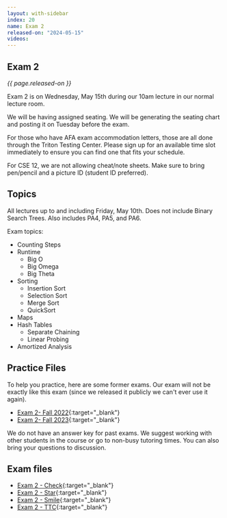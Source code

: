 ```yaml
---
layout: with-sidebar
index: 20
name: Exam 2
released-on: "2024-05-15"
videos:
---
```


## Exam 2

_{{ page.released-on }}_

Exam 2 is on Wednesday, May 15th during our 10am lecture in our normal lecture room.

We will be having assigned seating. We will be generating the seating chart and posting it on Tuesday before the exam.

For those who have AFA exam accommodation letters, those are all done through the Triton Testing Center. Please sign up for an available time slot immediately to ensure you can find one that fits your schedule.

For CSE 12, we are not allowing cheat/note sheets. Make sure to bring pen/pencil and a picture ID (student ID preferred).

## Topics

All lectures up to and including Friday, May 10th. Does not include Binary Search Trees. Also includes PA4, PA5, and PA6.

Exam topics:
- Counting Steps 
- Runtime
    - Big O
    - Big Omega
    - Big Theta
- Sorting
    - Insertion Sort
    - Selection Sort
    - Merge Sort
    - QuickSort
- Maps
- Hash Tables
    - Separate Chaining
    - Linear Probing
- Amortized Analysis 

## Practice Files

To help you practice, here are some former exams. Our exam will not be exactly like this exam (since we released it publicly we can't ever use it again).

- [Exam 2- Fall 2022](https://drive.google.com/file/d/1h9rToRHt3BXWm08LAKjZrAsf9XZ6TKcs/view?usp=sharing){:target="_blank"}
- [Exam 2- Fall 2023](https://drive.google.com/file/d/1xooGyv1tyylXaPujIlNX28Ea79culu-d/view?usp=sharing){:target="_blank"}

We do not have an answer key for past exams. We suggest working with other students in the course or go to non-busy tutoring times. You can also bring your questions to discussion.

## Exam files

- [Exam 2 - Check](https://github.com/ucsd-cse12-sp24/ucsd-cse12-sp24.github.io/blob/main/_lectures/exam2/Exam%202%20Check.pdf){:target="_blank"}
- [Exam 2 - Star](https://github.com/ucsd-cse12-sp24/ucsd-cse12-sp24.github.io/blob/main/_lectures/exam2/Exam%202%20Star.pdf){:target="_blank"}
- [Exam 2 - Smile](https://github.com/ucsd-cse12-sp24/ucsd-cse12-sp24.github.io/blob/main/_lectures/exam2/Exam%202%20Smile.pdf){:target="_blank"}
- [Exam 2 - TTC](https://github.com/ucsd-cse12-sp24/ucsd-cse12-sp24.github.io/blob/main/_lectures/exam2/Exam%202%20Star%20-%20TTC%20-%20corrected.pdf){:target="_blank"}
